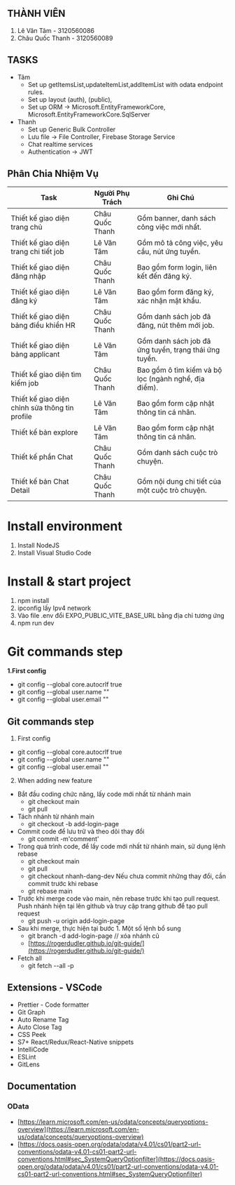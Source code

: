 ## THÀNH VIÊN
1. Lê Văn Tâm - 3120560086
2. Châu Quốc Thanh - 3120560089
## TASKS
- Tâm
	- Set up getItemsList,updateItemList,addItemList with odata endpoint rules.
	- Set up  layout (auth), (public), 
	- Set up ORM -> Microsoft.EntityFrameworkCore, Microsoft.EntityFrameworkCore.SqlServer
- Thanh
	- Set up Generic Bulk Controller
	- Lưu file -> File Controller, Firebase Storage Service
	- Chat realtime services
	- Authentication -> JWT

 
## Phân Chia Nhiệm Vụ 
| **Task** | **Người Phụ Trách** | **Ghi Chú** | 
|-------------------------------------|--------------------------|---------------------------------------|
 | Thiết kế giao diện trang chủ | Châu Quốc Thanh | Gồm banner, danh sách công việc mới nhất. |
  | Thiết kế giao diện trang chi tiết job | Lê Văn Tâm | Gồm mô tả công việc, yêu cầu, nút ứng tuyển. |
   | Thiết kế giao diện đăng nhập | Châu Quốc Thanh | Bao gồm form login, liên kết đến đăng ký. | 
   | Thiết kế giao diện đăng ký | Lê Văn Tâm | Bao gồm form đăng ký, xác nhận mật khẩu. | 
   | Thiết kế giao diện bảng điều khiển HR | Châu Quốc Thanh | Gồm danh sách job đã đăng, nút thêm mới job. | 
   | Thiết kế giao diện bảng applicant | Lê Văn Tâm | Gồm danh sách job đã ứng tuyển, trạng thái ứng tuyển. |
   | Thiết kế giao diện tìm kiếm job | Châu Quốc Thanh | Bao gồm ô tìm kiếm và bộ lọc (ngành nghề, địa điểm). |
   | Thiết kế giao diện chỉnh sửa thông tin profile | Lê Văn Tâm | Bao gồm form cập nhật thông tin cá nhân. |
   | Thiết kế bản explore | Lê Văn Tâm | Bao gồm form cập nhật thông tin cá nhân. |
   | Thiết kế phần Chat | Châu Quốc Thanh |Gồm danh sách cuộc trò chuyện.|
   | Thiết kế bản Chat Detail | Châu Quốc Thanh |Gồm nội dung chi tiết của một cuộc trò chuyện.|
   
     
# Install environment 
1. Install NodeJS
2. Install Visual Studio Code
# Install & start project
1. npm install
2. ipconfig lấy Ipv4 network
3. Vào file .env đổi EXPO_PUBLIC_VITE_BASE_URL bằng địa chỉ tương ứng
4. npm run dev
# Git commands step
**1.First config**
  -   git config --global core.autocrlf true
  -   git config --global user.name ""
  -   git config --global user.email ""
## Git commands step

 1.  First config
-   git config --global core.autocrlf true
-   git config --global user.name ""
-   git config --global user.email ""
2. When adding new feature
- Bắt đầu coding chức năng, lấy code mới nhất từ nhánh main
	-   git checkout main
	-   git pull
- Tách nhánh từ nhánh main
	- git checkout -b add-login-page
- Commit code để lưu trữ và theo dõi thay đổi
	- git commit -m'comment'
- Trong quá trình code, để lấy code mới nhất từ nhánh main, sử dụng lệnh rebase
	- git checkout main
	-   git pull
	-   git checkout nhanh-dang-dev Nếu chưa commit những thay đổi, cần commit trước khi rebase
	-   git rebase main
- Trước khi merge code vào main, nên rebase trước khi tạo pull request. Push nhánh hiện tại lên github và truy cập trang github để tạo pull request
	-   git push -u origin add-login-page
- Sau khi merge, thực hiện tại bước 1. Một số lệnh bổ sung
	-   git branch -d add-login-page // xóa nhánh cũ
	-   [https://rogerdudler.github.io/git-guide/](https://rogerdudler.github.io/git-guide/)
- Fetch all
	-   git fetch --all -p
## Extensions - VSCode
-   Prettier - Code formatter
-   Git Graph
-   Auto Rename Tag
-   Auto Close Tag
-   CSS Peek
-   S7+ React/Redux/React-Native snippets
-   IntelliCode
-   ESLint
-   GitLens
## Documentation
### OData
-   [https://learn.microsoft.com/en-us/odata/concepts/queryoptions-overview](https://learn.microsoft.com/en-us/odata/concepts/queryoptions-overview)
-   [https://docs.oasis-open.org/odata/odata/v4.01/cs01/part2-url-conventions/odata-v4.01-cs01-part2-url-conventions.html#sec_SystemQueryOptionfilter](https://docs.oasis-open.org/odata/odata/v4.01/cs01/part2-url-conventions/odata-v4.01-cs01-part2-url-conventions.html#sec_SystemQueryOptionfilter)

